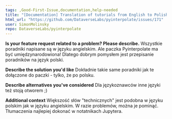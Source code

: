 ```yaml
---
tags: ,Good-First-Issue,documentation,help-needed
title: "[Documentation] Translation of tutorials from English to Polish | T\u0142umaczenie z angielskiego na polski"
html_url: "https://github.com/DataverseLabs/pyinterpolate/issues/171"
user: SimonMolinsky
repo: DataverseLabs/pyinterpolate
---
```


**Is your feature request related to a problem? Please describe.**
Wszystkie poradniki napisane są w języku angielskim. Ale paczka Pyinterpolate ma być umiędzynarodowiona! Dlatego dobrym pomysłem jest przepisanie poradników na język polski.

**Describe the solution you'd like**
Dokładnie takie same poradniki jak te dołączone do paczki - tylko, że po polsku.

**Describe alternatives you've considered**
Dla językoznawców inne języki też stoją otworem ;)

**Additional context**
Większość słów "technicznych" jest podobna w języku polskim jak w języku angielskim. W razie problemów, można je pominąć. Tłumaczenia najlepiej dokonać w notatnikach Jupytera.

